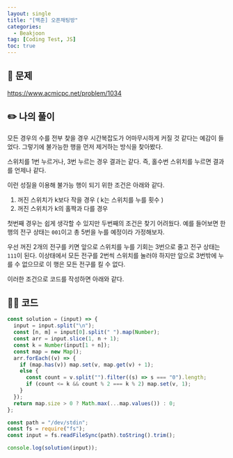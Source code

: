 ```yaml
---
layout: single
title: "[백준] 오픈채팅방"
categories:
  - Beakjoon
tag: [Coding Test, JS]
toc: true
---
```


## 📖 문제

<https://www.acmicpc.net/problem/1034>

## ✏️ 나의 풀이

모든 경우의 수를 전부 찾을 경우 시간복잡도가 어마무시하게 커질 것 같다는 예감이 들었다. 그렇기에 불가능한 행을 먼저 제거하는 방식을 찾아봤다.

스위치를 1번 누르거나, 3번 누르는 경우 결과는 같다. 즉, 홀수번 스위치를 누르면 결과를 언제나 같다.

이런 성질을 이용해 불가능 행이 되기 위한 조건은 아래와 같다.

1. 꺼진 스위치가 k보다 작을 경우 ( k는 스위치를 누를 횟수 )
1. 꺼진 스위치가 k의 홀짝과 다를 경우

첫번째 경우는 쉽게 생각할 수 있지만 두번째의 조건은 찾기 어려웠다. 예를 들어보면 한 행의 전구 상태는 `001`이고 총 5번을 누를 예정이라 가정해보자.

우선 꺼진 2개의 전구를 키면 앞으로 스위치를 누를 기회는 3번으로 줄고 전구 상태는 `111`이 된다. 이상태에서 모든 전구를 2번씩 스위치를 눌러야 하지만 앞으로 3번밖에 누를 수 없으므로 이 행은 모든 전구를 킬 수 없다.

이러한 조건으로 코드를 작성하면 아래와 같다.



## 👩‍💻 코드

```javascript
const solution = (input) => {
  input = input.split("\n");
  const [n, m] = input[0].split(" ").map(Number);
  const arr = input.slice(1, n + 1);
  const k = Number(input[1 + n]);
  const map = new Map();
  arr.forEach((v) => {
    if (map.has(v)) map.set(v, map.get(v) + 1);
    else {
      const count = v.split("").filter((s) => s === "0").length;
      if (count <= k && count % 2 === k % 2) map.set(v, 1);
    }
  });
  return map.size > 0 ? Math.max(...map.values()) : 0;
};

const path = "/dev/stdin";
const fs = require("fs");
const input = fs.readFileSync(path).toString().trim();

console.log(solution(input));

```
